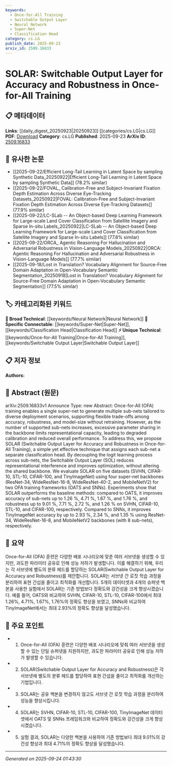 ```yaml
---
keywords:
  - Once-for-All Training
  - Switchable Output Layer
  - Neural Network
  - Super-Net
  - Classification Head
category: cs.LG
publish_date: 2025-09-23
arxiv_id: 2509.16833
---
```


<!-- KEYWORD_LINKING_METADATA:
{
  "processed_timestamp": "2025-09-24T01:43:30.327976",
  "vocabulary_version": "1.0",
  "selected_keywords": [
    "Once-for-All Training",
    "Switchable Output Layer",
    "Neural Network",
    "Super-Net",
    "Classification Head"
  ],
  "rejected_keywords": [],
  "similarity_scores": {
    "Once-for-All Training": 0.78,
    "Switchable Output Layer": 0.82,
    "Neural Network": 0.6,
    "Super-Net": 0.77,
    "Classification Head": 0.72
  },
  "extraction_method": "AI_prompt_based",
  "budget_applied": true,
  "candidates_json": {
    "candidates": [
      {
        "surface": "Once-for-All training",
        "canonical": "Once-for-All Training",
        "aliases": [
          "OFA training"
        ],
        "category": "unique_technical",
        "rationale": "This concept is central to the paper's methodology and distinguishes it from other training approaches.",
        "novelty_score": 0.75,
        "connectivity_score": 0.65,
        "specificity_score": 0.85,
        "link_intent_score": 0.78
      },
      {
        "surface": "Switchable Output Layer",
        "canonical": "Switchable Output Layer",
        "aliases": [
          "SOLAR",
          "SOL"
        ],
        "category": "unique_technical",
        "rationale": "A novel technique introduced in the paper, crucial for understanding the proposed improvements.",
        "novelty_score": 0.8,
        "connectivity_score": 0.7,
        "specificity_score": 0.9,
        "link_intent_score": 0.82
      },
      {
        "surface": "Neural Network",
        "canonical": "Neural Network",
        "aliases": [
          "NN"
        ],
        "category": "broad_technical",
        "rationale": "The paper discusses modifications applicable to neural networks, a fundamental concept in the field.",
        "novelty_score": 0.3,
        "connectivity_score": 0.9,
        "specificity_score": 0.5,
        "link_intent_score": 0.6
      },
      {
        "surface": "super-net",
        "canonical": "Super-Net",
        "aliases": [
          "supernet"
        ],
        "category": "specific_connectable",
        "rationale": "Key to understanding the architecture that allows multiple sub-nets to be generated.",
        "novelty_score": 0.65,
        "connectivity_score": 0.75,
        "specificity_score": 0.8,
        "link_intent_score": 0.77
      },
      {
        "surface": "classification head",
        "canonical": "Classification Head",
        "aliases": [
          "output head"
        ],
        "category": "specific_connectable",
        "rationale": "Essential for understanding the decoupling process in the proposed method.",
        "novelty_score": 0.55,
        "connectivity_score": 0.7,
        "specificity_score": 0.75,
        "link_intent_score": 0.72
      }
    ],
    "ban_list_suggestions": [
      "accuracy",
      "robustness",
      "model-size"
    ]
  },
  "decisions": [
    {
      "candidate_surface": "Once-for-All training",
      "resolved_canonical": "Once-for-All Training",
      "decision": "linked",
      "scores": {
        "novelty": 0.75,
        "connectivity": 0.65,
        "specificity": 0.85,
        "link_intent": 0.78
      }
    },
    {
      "candidate_surface": "Switchable Output Layer",
      "resolved_canonical": "Switchable Output Layer",
      "decision": "linked",
      "scores": {
        "novelty": 0.8,
        "connectivity": 0.7,
        "specificity": 0.9,
        "link_intent": 0.82
      }
    },
    {
      "candidate_surface": "Neural Network",
      "resolved_canonical": "Neural Network",
      "decision": "linked",
      "scores": {
        "novelty": 0.3,
        "connectivity": 0.9,
        "specificity": 0.5,
        "link_intent": 0.6
      }
    },
    {
      "candidate_surface": "super-net",
      "resolved_canonical": "Super-Net",
      "decision": "linked",
      "scores": {
        "novelty": 0.65,
        "connectivity": 0.75,
        "specificity": 0.8,
        "link_intent": 0.77
      }
    },
    {
      "candidate_surface": "classification head",
      "resolved_canonical": "Classification Head",
      "decision": "linked",
      "scores": {
        "novelty": 0.55,
        "connectivity": 0.7,
        "specificity": 0.75,
        "link_intent": 0.72
      }
    }
  ]
}
-->

# SOLAR: Switchable Output Layer for Accuracy and Robustness in Once-for-All Training

## 📋 메타데이터

**Links**: [[daily_digest_20250923|20250923]] [[categories/cs.LG|cs.LG]]
**PDF**: [Download](https://arxiv.org/pdf/2509.16833.pdf)
**Category**: cs.LG
**Published**: 2025-09-23
**ArXiv ID**: [2509.16833](https://arxiv.org/abs/2509.16833)

## 🔗 유사한 논문
- [[2025-09-22/Efficient Long-Tail Learning in Latent Space by sampling Synthetic Data_20250922|Efficient Long-Tail Learning in Latent Space by sampling Synthetic Data]] (78.2% similar)
- [[2025-09-22/FOVAL_ Calibration-Free and Subject-Invariant Fixation Depth Estimation Across Diverse Eye-Tracking Datasets_20250922|FOVAL: Calibration-Free and Subject-Invariant Fixation Depth Estimation Across Diverse Eye-Tracking Datasets]] (77.9% similar)
- [[2025-09-22/LC-SLab -- An Object-based Deep Learning Framework for Large-scale Land Cover Classification from Satellite Imagery and Sparse In-situ Labels_20250922|LC-SLab -- An Object-based Deep Learning Framework for Large-scale Land Cover Classification from Satellite Imagery and Sparse In-situ Labels]] (77.8% similar)
- [[2025-09-22/ORCA_ Agentic Reasoning For Hallucination and Adversarial Robustness in Vision-Language Models_20250922|ORCA: Agentic Reasoning For Hallucination and Adversarial Robustness in Vision-Language Models]] (77.7% similar)
- [[2025-09-18/Lost in Translation? Vocabulary Alignment for Source-Free Domain Adaptation in Open-Vocabulary Semantic Segmentation_20250918|Lost in Translation? Vocabulary Alignment for Source-Free Domain Adaptation in Open-Vocabulary Semantic Segmentation]] (77.5% similar)

## 🏷️ 카테고리화된 키워드
**🧠 Broad Technical**: [[keywords/Neural Network|Neural Network]]
**🔗 Specific Connectable**: [[keywords/Super-Net|Super-Net]], [[keywords/Classification Head|Classification Head]]
**⚡ Unique Technical**: [[keywords/Once-for-All Training|Once-for-All Training]], [[keywords/Switchable Output Layer|Switchable Output Layer]]

## 📋 저자 정보

**Authors:** 

## 📄 Abstract (원문)

arXiv:2509.16833v1 Announce Type: new 
Abstract: Once-for-All (OFA) training enables a single super-net to generate multiple sub-nets tailored to diverse deployment scenarios, supporting flexible trade-offs among accuracy, robustness, and model-size without retraining. However, as the number of supported sub-nets increases, excessive parameter sharing in the backbone limits representational capacity, leading to degraded calibration and reduced overall performance. To address this, we propose SOLAR (Switchable Output Layer for Accuracy and Robustness in Once-for-All Training), a simple yet effective technique that assigns each sub-net a separate classification head. By decoupling the logit learning process across sub-nets, the Switchable Output Layer (SOL) reduces representational interference and improves optimization, without altering the shared backbone. We evaluate SOLAR on five datasets (SVHN, CIFAR-10, STL-10, CIFAR-100, and TinyImageNet) using four super-net backbones (ResNet-34, WideResNet-16-8, WideResNet-40-2, and MobileNetV2) for two OFA training frameworks (OATS and SNNs). Experiments show that SOLAR outperforms the baseline methods: compared to OATS, it improves accuracy of sub-nets up to 1.26 %, 4.71 %, 1.67 %, and 1.76 %, and robustness up to 9.01 %, 7.71 %, 2.72 %, and 1.26 % on SVHN, CIFAR-10, STL-10, and CIFAR-100, respectively. Compared to SNNs, it improves TinyImageNet accuracy by up to 2.93 %, 2.34 %, and 1.35 % using ResNet-34, WideResNet-16-8, and MobileNetV2 backbones (with 8 sub-nets), respectively.

## 📝 요약

Once-for-All (OFA) 훈련은 다양한 배포 시나리오에 맞춘 여러 서브넷을 생성할 수 있지만, 과도한 파라미터 공유로 인해 성능 저하가 발생합니다. 이를 해결하기 위해, 우리는 각 서브넷에 별도의 분류 헤드를 할당하는 SOLAR(Switchable Output Layer for Accuracy and Robustness)를 제안합니다. SOLAR는 서브넷 간 로짓 학습 과정을 분리하여 표현 간섭을 줄이고 최적화를 개선합니다. 5개의 데이터셋과 4개의 슈퍼넷 백본을 사용한 실험에서 SOLAR는 기존 방법보다 정확도와 강건성을 크게 향상시켰습니다. 예를 들어, OATS와 비교하여 SVHN, CIFAR-10, STL-10, CIFAR-100에서 최대 1.26%, 4.71%, 1.67%, 1.76%의 정확도 향상을 보였고, SNNs와 비교하여 TinyImageNet에서는 최대 2.93%의 정확도 향상을 달성했습니다.

## 🎯 주요 포인트

- 1. Once-for-All (OFA) 훈련은 다양한 배포 시나리오에 맞춰 여러 서브넷을 생성할 수 있는 단일 슈퍼넷을 지원하지만, 과도한 파라미터 공유로 인해 성능 저하가 발생할 수 있습니다.
- 2. SOLAR(Switchable Output Layer for Accuracy and Robustness)은 각 서브넷에 별도의 분류 헤드를 할당하여 표현 간섭을 줄이고 최적화를 개선하는 기법입니다.
- 3. SOLAR는 공유 백본을 변경하지 않고도 서브넷 간 로짓 학습 과정을 분리하여 성능을 향상시킵니다.
- 4. SOLAR는 SVHN, CIFAR-10, STL-10, CIFAR-100, TinyImageNet 데이터셋에서 OATS 및 SNNs 프레임워크와 비교하여 정확도와 강건성을 크게 향상시켰습니다.
- 5. 실험 결과, SOLAR는 다양한 백본을 사용하여 기존 방법보다 최대 9.01%의 강건성 향상과 최대 4.71%의 정확도 향상을 달성했습니다.


---

*Generated on 2025-09-24 01:43:30*